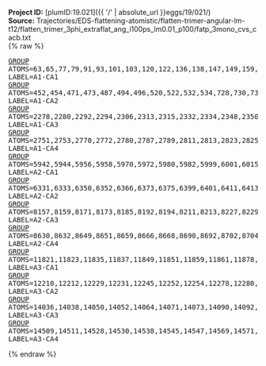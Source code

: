 **Project ID:** [plumID:19.021]({{ '/' | absolute_url }}eggs/19/021/)  
**Source:** Trajectories/EDS-flattening-atomistic/flatten-trimer-angular-lm-t12/flatten_trimer_3phi_extraflat_ang_i100ps_lm0.01_p100/fatp_3mono_cvs_cacb.txt  
{% raw %}<pre>
<a href="https://plumed.github.io/doc-master/user-doc/html/_g_r_o_u_p.html">GROUP</a> ATOMS=63,65,77,79,91,93,101,103,120,122,136,138,147,149,159,161,173,180,182,191,198,200,217,219,233,235,255,257,265,272,274,292,294,302,309,311,321,323,333,335,345,347,357,359,381,383,391,393,407,409,429,431,441,443,1181,1183,1193,1195,1205,1207,1222,1224,1237,1239,1259,1261,1278,1280,1302,1304,1319,1321,1336,1338,1350,1352,1370,1372,1391,1393,1405,1407,1420,1422,1439,1441,1463,1465,1479,1481,1491,1493,1503,1505,1518,1520,1533,1535,1552,1554,1564,1566,1578,1580,1597,1599,1616,1618,1630,1632,1645,1647,1657,1659,1669,1671,1688,1690,1704,1706,1716,1718,1738,1740,1748,1750,1762,1764,1786,1788,1801,1803,1823,1825,1840,1842,1854,1856,1871,1873,1890,1892,1907,1909,1927,1929,1942,1944,1956,1958,1976,1978,1990,1992,2008,2010,2020,2022,2030,2032,2047,2049,2068,2070,2084,2086,2094,2096,2113,2115,2130,2132,2140,2142,2156,2158,2175,2177,2186,2188,2205,2207,2226,2228,2236,2238,2247,2254,2256,5156,5158,5171,5173,5195,5197,5217,5219,5238,5240,5249,5251,5265,5267,5289,5291,5308,5315,5322,5324,5333,5335,5352,5354,5371,5373,5381,5383,5392,5394 LABEL=A1-CA1
<a href="https://plumed.github.io/doc-master/user-doc/html/_g_r_o_u_p.html">GROUP</a> ATOMS=452,454,471,473,487,494,496,520,522,532,534,728,730,739,741,760,762,776,783,785,795,797,810,812,820,822,837,839,848,850,870,872,894,901,903,920,922,939,941,953,955,972,974,994,996 LABEL=A1-CA2
<a href="https://plumed.github.io/doc-master/user-doc/html/_g_r_o_u_p.html">GROUP</a> ATOMS=2278,2280,2292,2294,2306,2313,2315,2332,2334,2348,2350,2367,2369,2379,2381,2390,2397,2399,2409,2416,2418,2432,2434,2446,2448,2463,2465,2477,2479,2495,2497,2507,2509,2526,2528,2547,2549,2562,2569,2571,2590,2592,2600,2602,2621,2623,2633,2635,2650,2652,2660,2662,2679,2681,2696,2698,2720,2722,2739,2741,4209,4216,4218,4235,4237,4252,4254,4267,4269,4281,4283,4295,4297,4316,4318,4330,4332,4341,4343,4360,4362,4377,4379,4399,4401,4410,4412,4422,4424,4441,4443,4453,4455,4472,4474,4496,4498,4518,4520,4530,4532,4549,4551,4570,4572,4580,4582,4594,4596,4608,4610,4624,4626,4641,4643,4652,4659,4666,4668,4680,4682,4694,4696,4711,4713,4734,4736,4746,4753,4755,4772,4774,4782,4784,4794,4796,4818,4820,4835,4837,4852,4854,4874,4876,4889,4891,4908,4910,4922,4924,4932,4934,4951,4953,4963,4965,4975,4977,4986,4988,5000,5002,5017,5019,5039,5041,5058,5060,5080,5082,5099,5101,5118,5120,5130,5132,5144,5146 LABEL=A1-CA3
<a href="https://plumed.github.io/doc-master/user-doc/html/_g_r_o_u_p.html">GROUP</a> ATOMS=2751,2753,2770,2772,2780,2787,2789,2811,2813,2823,2825,2842,2844,2856,2858,2868,2870,2889,2891,2908,2910,2925,2927,2947,2949,2966,2968,2985,2987,2999,3001,3014,3016,3038,3045,3047,3066,3068,3077,3079,3097,3099,3113,3115,3127,3129,3141,3143,3151,3153,3166,3168,3190,3192,3205,3207,3224,3226,3240,3242,3264,3266,3276,3278,3295,3297,3317,3319,3332,3334,3354,3356,3373,3375,3384,3386,3405,3407,3878,3880,3892,3894,3907,3909,3931,3933,3951,3953,3975,3977,3988,3990,4000,4002,4015,4017,4029,4031,4048,4050 LABEL=A1-CA4
<a href="https://plumed.github.io/doc-master/user-doc/html/_g_r_o_u_p.html">GROUP</a> ATOMS=5942,5944,5956,5958,5970,5972,5980,5982,5999,6001,6015,6017,6026,6028,6038,6040,6052,6059,6061,6070,6077,6079,6096,6098,6112,6114,6134,6136,6144,6151,6153,6171,6173,6181,6188,6190,6200,6202,6212,6214,6224,6226,6236,6238,6260,6262,6270,6272,6286,6288,6308,6310,6320,6322,7060,7062,7072,7074,7084,7086,7101,7103,7116,7118,7138,7140,7157,7159,7181,7183,7198,7200,7215,7217,7229,7231,7249,7251,7270,7272,7284,7286,7299,7301,7318,7320,7342,7344,7358,7360,7370,7372,7382,7384,7397,7399,7412,7414,7431,7433,7443,7445,7457,7459,7476,7478,7495,7497,7509,7511,7524,7526,7536,7538,7548,7550,7567,7569,7583,7585,7595,7597,7617,7619,7627,7629,7641,7643,7665,7667,7680,7682,7702,7704,7719,7721,7733,7735,7750,7752,7769,7771,7786,7788,7806,7808,7821,7823,7835,7837,7855,7857,7869,7871,7887,7889,7899,7901,7909,7911,7926,7928,7947,7949,7963,7965,7973,7975,7992,7994,8009,8011,8019,8021,8035,8037,8054,8056,8065,8067,8084,8086,8105,8107,8115,8117,8126,8133,8135,11035,11037,11050,11052,11074,11076,11096,11098,11117,11119,11128,11130,11144,11146,11168,11170,11187,11194,11201,11203,11212,11214,11231,11233,11250,11252,11260,11262,11271,11273 LABEL=A2-CA1
<a href="https://plumed.github.io/doc-master/user-doc/html/_g_r_o_u_p.html">GROUP</a> ATOMS=6331,6333,6350,6352,6366,6373,6375,6399,6401,6411,6413,6607,6609,6618,6620,6639,6641,6655,6662,6664,6674,6676,6689,6691,6699,6701,6716,6718,6727,6729,6749,6751,6773,6780,6782,6799,6801,6818,6820,6832,6834,6851,6853,6873,6875 LABEL=A2-CA2
<a href="https://plumed.github.io/doc-master/user-doc/html/_g_r_o_u_p.html">GROUP</a> ATOMS=8157,8159,8171,8173,8185,8192,8194,8211,8213,8227,8229,8246,8248,8258,8260,8269,8276,8278,8288,8295,8297,8311,8313,8325,8327,8342,8344,8356,8358,8374,8376,8386,8388,8405,8407,8426,8428,8441,8448,8450,8469,8471,8479,8481,8500,8502,8512,8514,8529,8531,8539,8541,8558,8560,8575,8577,8599,8601,8618,8620,10088,10095,10097,10114,10116,10131,10133,10146,10148,10160,10162,10174,10176,10195,10197,10209,10211,10220,10222,10239,10241,10256,10258,10278,10280,10289,10291,10301,10303,10320,10322,10332,10334,10351,10353,10375,10377,10397,10399,10409,10411,10428,10430,10449,10451,10459,10461,10473,10475,10487,10489,10503,10505,10520,10522,10531,10538,10545,10547,10559,10561,10573,10575,10590,10592,10613,10615,10625,10632,10634,10651,10653,10661,10663,10673,10675,10697,10699,10714,10716,10731,10733,10753,10755,10768,10770,10787,10789,10801,10803,10811,10813,10830,10832,10842,10844,10854,10856,10865,10867,10879,10881,10896,10898,10918,10920,10937,10939,10959,10961,10978,10980,10997,10999,11009,11011,11023,11025 LABEL=A2-CA3
<a href="https://plumed.github.io/doc-master/user-doc/html/_g_r_o_u_p.html">GROUP</a> ATOMS=8630,8632,8649,8651,8659,8666,8668,8690,8692,8702,8704,8721,8723,8735,8737,8747,8749,8768,8770,8787,8789,8804,8806,8826,8828,8845,8847,8864,8866,8878,8880,8893,8895,8917,8924,8926,8945,8947,8956,8958,8976,8978,8992,8994,9006,9008,9020,9022,9030,9032,9045,9047,9069,9071,9084,9086,9103,9105,9119,9121,9143,9145,9155,9157,9174,9176,9196,9198,9211,9213,9233,9235,9252,9254,9263,9265,9284,9286,9757,9759,9771,9773,9786,9788,9810,9812,9830,9832,9854,9856,9867,9869,9879,9881,9894,9896,9908,9910,9927,9929 LABEL=A2-CA4
<a href="https://plumed.github.io/doc-master/user-doc/html/_g_r_o_u_p.html">GROUP</a> ATOMS=11821,11823,11835,11837,11849,11851,11859,11861,11878,11880,11894,11896,11905,11907,11917,11919,11931,11938,11940,11949,11956,11958,11975,11977,11991,11993,12013,12015,12023,12030,12032,12050,12052,12060,12067,12069,12079,12081,12091,12093,12103,12105,12115,12117,12139,12141,12149,12151,12165,12167,12187,12189,12199,12201,12939,12941,12951,12953,12963,12965,12980,12982,12995,12997,13017,13019,13036,13038,13060,13062,13077,13079,13094,13096,13108,13110,13128,13130,13149,13151,13163,13165,13178,13180,13197,13199,13221,13223,13237,13239,13249,13251,13261,13263,13276,13278,13291,13293,13310,13312,13322,13324,13336,13338,13355,13357,13374,13376,13388,13390,13403,13405,13415,13417,13427,13429,13446,13448,13462,13464,13474,13476,13496,13498,13506,13508,13520,13522,13544,13546,13559,13561,13581,13583,13598,13600,13612,13614,13629,13631,13648,13650,13665,13667,13685,13687,13700,13702,13714,13716,13734,13736,13748,13750,13766,13768,13778,13780,13788,13790,13805,13807,13826,13828,13842,13844,13852,13854,13871,13873,13888,13890,13898,13900,13914,13916,13933,13935,13944,13946,13963,13965,13984,13986,13994,13996,14005,14012,14014,16914,16916,16929,16931,16953,16955,16975,16977,16996,16998,17007,17009,17023,17025,17047,17049,17066,17073,17080,17082,17091,17093,17110,17112,17129,17131,17139,17141,17150,17152 LABEL=A3-CA1
<a href="https://plumed.github.io/doc-master/user-doc/html/_g_r_o_u_p.html">GROUP</a> ATOMS=12210,12212,12229,12231,12245,12252,12254,12278,12280,12290,12292,12486,12488,12497,12499,12518,12520,12534,12541,12543,12553,12555,12568,12570,12578,12580,12595,12597,12606,12608,12628,12630,12652,12659,12661,12678,12680,12697,12699,12711,12713,12730,12732,12752,12754 LABEL=A3-CA2
<a href="https://plumed.github.io/doc-master/user-doc/html/_g_r_o_u_p.html">GROUP</a> ATOMS=14036,14038,14050,14052,14064,14071,14073,14090,14092,14106,14108,14125,14127,14137,14139,14148,14155,14157,14167,14174,14176,14190,14192,14204,14206,14221,14223,14235,14237,14253,14255,14265,14267,14284,14286,14305,14307,14320,14327,14329,14348,14350,14358,14360,14379,14381,14391,14393,14408,14410,14418,14420,14437,14439,14454,14456,14478,14480,14497,14499,15967,15974,15976,15993,15995,16010,16012,16025,16027,16039,16041,16053,16055,16074,16076,16088,16090,16099,16101,16118,16120,16135,16137,16157,16159,16168,16170,16180,16182,16199,16201,16211,16213,16230,16232,16254,16256,16276,16278,16288,16290,16307,16309,16328,16330,16338,16340,16352,16354,16366,16368,16382,16384,16399,16401,16410,16417,16424,16426,16438,16440,16452,16454,16469,16471,16492,16494,16504,16511,16513,16530,16532,16540,16542,16552,16554,16576,16578,16593,16595,16610,16612,16632,16634,16647,16649,16666,16668,16680,16682,16690,16692,16709,16711,16721,16723,16733,16735,16744,16746,16758,16760,16775,16777,16797,16799,16816,16818,16838,16840,16857,16859,16876,16878,16888,16890,16902,16904 LABEL=A3-CA3
<a href="https://plumed.github.io/doc-master/user-doc/html/_g_r_o_u_p.html">GROUP</a> ATOMS=14509,14511,14528,14530,14538,14545,14547,14569,14571,14581,14583,14600,14602,14614,14616,14626,14628,14647,14649,14666,14668,14683,14685,14705,14707,14724,14726,14743,14745,14757,14759,14772,14774,14796,14803,14805,14824,14826,14835,14837,14855,14857,14871,14873,14885,14887,14899,14901,14909,14911,14924,14926,14948,14950,14963,14965,14982,14984,14998,15000,15022,15024,15034,15036,15053,15055,15075,15077,15090,15092,15112,15114,15131,15133,15142,15144,15163,15165,15636,15638,15650,15652,15665,15667,15689,15691,15709,15711,15733,15735,15746,15748,15758,15760,15773,15775,15787,15789,15806,15808 LABEL=A3-CA4
</pre>{% endraw %}
